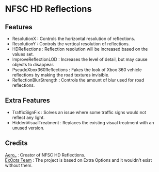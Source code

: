 # NFSC HD Reflections

## Features
- ResolutionX : Controls the horizontal resolution of reflections.  
- ResolutionY : Controls the vertical resolution of reflections.  
- HDReflections : Reflection resolution will be increased based on the values set.  
- ImproveReflectionLOD : Increases the level of detail, but may cause objects to disappear.  
- PseudoXbox360Reflections : Fakes the look of Xbox 360 vehicle reflections by making the road textures invisible.  
- ReflectionBlurStrength : Controls the amount of blur used for road reflections.  

## Extra Features
- TrafficSignFix : Solves an issue where some traffic signs would not reflect any light.  
- HiddenVisualTreatment : Replaces the existing visual treatment with an unused version.  

## Credits
[Aero_](https://github.com/AeroWidescreen) : Creator of NFSC HD Reflections.  
[ExOpts Team](https://github.com/ExOptsTeam/) : The project is based on Extra Options and it wouldn't exist without them.